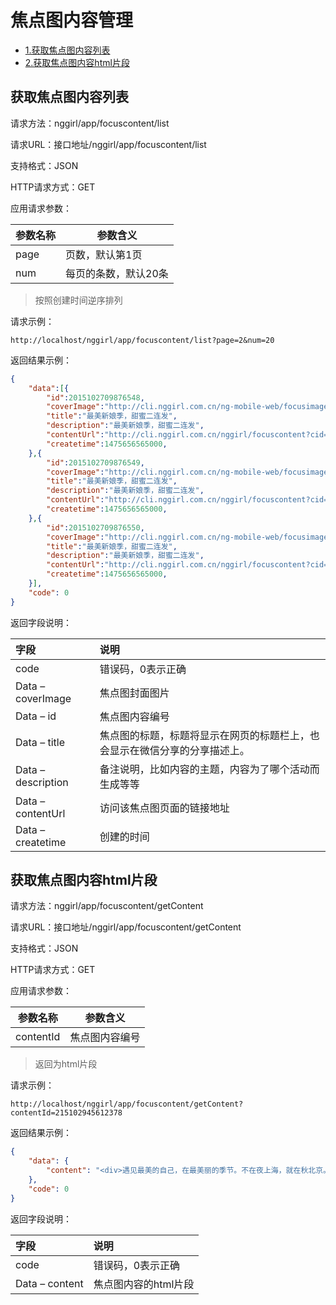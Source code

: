 ﻿# 焦点图内容管理

* [1.获取焦点图内容列表](#1)
* [2.获取焦点图内容html片段](#2)


<h2 id="1">获取焦点图内容列表</h2>
请求方法：nggirl/app/focuscontent/list

请求URL：接口地址/nggirl/app/focuscontent/list

支持格式：JSON

HTTP请求方式：GET

应用请求参数：

参数名称 | 参数含义
------------ | -------------
page|页数，默认第1页
num|每页的条数，默认20条

>按照创建时间逆序排列

请求示例：

`http://localhost/nggirl/app/focuscontent/list?page=2&num=20`

返回结果示例：
```json
{
    "data":[{
        "id":2015102709876548,
        "coverImage":"http://cli.nggirl.com.cn/ng-mobile-web/focusimages/images/post_info_zixun/18/banner_post_info_18.jpg",
        "title":"最美新娘季，甜蜜二连发",
        "description":"最美新娘季，甜蜜二连发",
        "contentUrl":"http://cli.nggirl.com.cn/nggirl/focuscontent?cid=2015102709876548",
        "createtime":1475656565000,
    },{
        "id":2015102709876549,
        "coverImage":"http://cli.nggirl.com.cn/ng-mobile-web/focusimages/images/post_info_zixun/18/banner_post_info_18.jpg",
        "title":"最美新娘季，甜蜜二连发",
        "description":"最美新娘季，甜蜜二连发",
        "contentUrl":"http://cli.nggirl.com.cn/nggirl/focuscontent?cid=2015102709876549",
        "createtime":1475656565000,
    },{
        "id":2015102709876550,
        "coverImage":"http://cli.nggirl.com.cn/ng-mobile-web/focusimages/images/post_info_zixun/18/banner_post_info_18.jpg",
        "title":"最美新娘季，甜蜜二连发",
        "description":"最美新娘季，甜蜜二连发",
        "contentUrl":"http://cli.nggirl.com.cn/nggirl/focuscontent?cid=2015102709876550",
        "createtime":1475656565000,
    }],
    "code": 0
}
```
返回字段说明：

字段| 说明
:------|:-------
code	|错误码，0表示正确
Data – coverImage | 焦点图封面图片
Data – id | 焦点图内容编号
Data – title | 焦点图的标题，标题将显示在网页的标题栏上，也会显示在微信分享的分享描述上。
Data – description | 备注说明，比如内容的主题，内容为了哪个活动而生成等等
Data – contentUrl | 访问该焦点图页面的链接地址
Data – createtime | 创建的时间

<h2 id="2">获取焦点图内容html片段</h2>
请求方法：nggirl/app/focuscontent/getContent

请求URL：接口地址/nggirl/app/focuscontent/getContent

支持格式：JSON

HTTP请求方式：GET

应用请求参数：

参数名称 | 参数含义
------------ | -------------
contentId|焦点图内容编号

>返回为html片段

请求示例：

`http://localhost/nggirl/app/focuscontent/getContent?contentId=215102945612378`

返回结果示例：
```json
{
    "data": {
        "content": "<div>遇见最美的自己，在最美丽的季节。不在夜上海，就在秋北京。</div>"
    },
    "code": 0
}
```
返回字段说明：

字段| 说明
:------|:-------
code	|错误码，0表示正确
Data – content	| 焦点图内容的html片段
